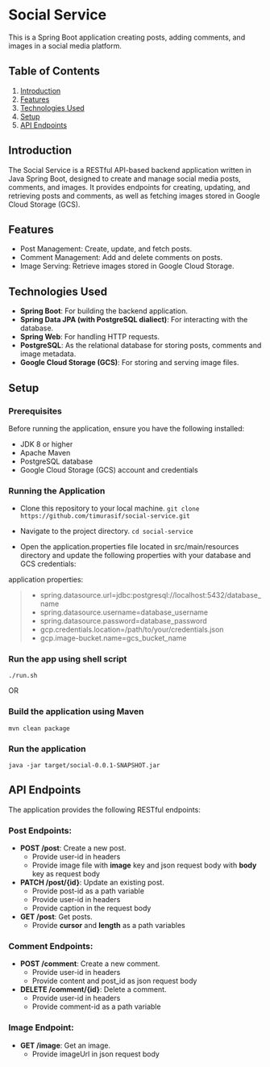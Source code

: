# Social Service
This is a Spring Boot application creating posts, adding comments, and images in a social media platform.

## Table of Contents
1. [Introduction](#introduction)
2. [Features](#features)
3. [Technologies Used](#technologies-used)
4. [Setup](#setup)
6. [API Endpoints](#api-endpoints)

## Introduction
The Social Service is a RESTful API-based backend application written in Java Spring Boot, designed to create and manage social media posts, comments, and images. It provides endpoints for creating, updating, and retrieving posts and comments, as well as fetching images stored in Google Cloud Storage (GCS).

## Features
- Post Management: Create, update, and fetch posts.
- Comment Management: Add and delete comments on posts.
- Image Serving: Retrieve images stored in Google Cloud Storage.

## Technologies Used
- **Spring Boot**: For building the backend application.
- **Spring Data JPA (with PostgreSQL dialiect)**: For interacting with the database.
- **Spring Web**: For handling HTTP requests.
- **PostgreSQL**: As the relational database for storing posts, comments and image metadata.
- **Google Cloud Storage (GCS)**: For storing and serving image files.

## Setup
### Prerequisites
Before running the application, ensure you have the following installed:

- JDK 8 or higher
- Apache Maven
- PostgreSQL database
- Google Cloud Storage (GCS) account and credentials

### Running the Application
- Clone this repository to your local machine.
`git clone https://github.com/timurasif/social-service.git`

- Navigate to the project directory.
`cd social-service`
- Open the application.properties file located in src/main/resources directory and update the following properties with your database and GCS credentials:

application properties:
> - spring.datasource.url=jdbc:postgresql://localhost:5432/database_name
> - spring.datasource.username=database_username
> - spring.datasource.password=database_password
> - gcp.credentials.location=/path/to/your/credentials.json
> - gcp.image-bucket.name=gcs_bucket_name
 
### Run the app using shell script
`./run.sh`

OR

### Build the application using Maven
`mvn clean package`

### Run the application
`java -jar target/social-0.0.1-SNAPSHOT.jar`

## API Endpoints
The application provides the following RESTful endpoints:

### Post Endpoints:
- **POST /post**: Create a new post.
  * Provide user-id in headers
  * Provide image file with **image** key and json request body with **body** key as request body
- **PATCH /post/{id}**: Update an existing post.
  * Provide post-id as a path variable
  * Provide user-id in headers
  * Provide caption in the request body
- **GET /post**: Get posts.
  * Provide **cursor** and **length** as a path variables

### Comment Endpoints:
- **POST /comment**: Create a new comment.
  * Provide user-id in headers
  * Provide content and post_id as json request body
- **DELETE /comment/{id}**: Delete a comment.
  * Provide user-id in headers
  * Provide comment-id as a path variable

### Image Endpoint:
- **GET /image**: Get an image.
  * Provide imageUrl in json request body

